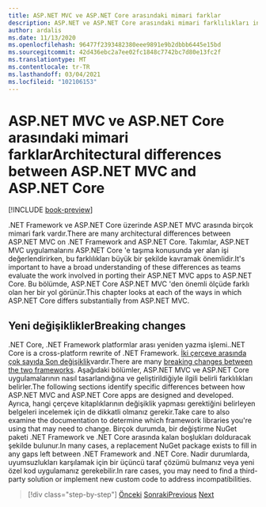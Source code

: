 ```yaml
---
title: ASP.NET MVC ve ASP.NET Core arasındaki mimari farklar
description: ASP.NET ve ASP.NET Core arasındaki mimari farklılıkları inceleyin.
author: ardalis
ms.date: 11/13/2020
ms.openlocfilehash: 96477f2393482380eee9891e9b2dbbb6445e15bd
ms.sourcegitcommit: 42d436ebc2a7ee02fc1848c7742bc7d80e13fc2f
ms.translationtype: MT
ms.contentlocale: tr-TR
ms.lasthandoff: 03/04/2021
ms.locfileid: "102106153"
---
```

# <a name="architectural-differences-between-aspnet-mvc-and-aspnet-core"></a><span data-ttu-id="73d2f-103">ASP.NET MVC ve ASP.NET Core arasındaki mimari farklar</span><span class="sxs-lookup"><span data-stu-id="73d2f-103">Architectural differences between ASP.NET MVC and ASP.NET Core</span></span>

[!INCLUDE [book-preview](../../../includes/book-preview.md)]

<span data-ttu-id="73d2f-104">.NET Framework ve ASP.NET Core üzerinde ASP.NET MVC arasında birçok mimari fark vardır.</span><span class="sxs-lookup"><span data-stu-id="73d2f-104">There are many architectural differences between ASP.NET MVC on .NET Framework and ASP.NET Core.</span></span> <span data-ttu-id="73d2f-105">Takımlar, ASP.NET MVC uygulamalarını ASP.NET Core 'e taşıma konusunda yer alan işi değerlendirirken, bu farklılıkları büyük bir şekilde kavramak önemlidir.</span><span class="sxs-lookup"><span data-stu-id="73d2f-105">It's important to have a broad understanding of these differences as teams evaluate the work involved in porting their ASP.NET MVC apps to ASP.NET Core.</span></span> <span data-ttu-id="73d2f-106">Bu bölümde, ASP.NET Core ASP.NET MVC 'den önemli ölçüde farklı olan her bir yol görünür.</span><span class="sxs-lookup"><span data-stu-id="73d2f-106">This chapter looks at each of the ways in which ASP.NET Core differs substantially from ASP.NET MVC.</span></span>

## <a name="breaking-changes"></a><span data-ttu-id="73d2f-107">Yeni değişiklikler</span><span class="sxs-lookup"><span data-stu-id="73d2f-107">Breaking changes</span></span>

<span data-ttu-id="73d2f-108">.NET Core, .NET Framework platformlar arası yeniden yazma işlemi.</span><span class="sxs-lookup"><span data-stu-id="73d2f-108">.NET Core is a cross-platform rewrite of .NET Framework.</span></span> <span data-ttu-id="73d2f-109">[İki çerçeve arasında çok sayıda Son değişiklik](../../core/compatibility/fx-core.md)vardır.</span><span class="sxs-lookup"><span data-stu-id="73d2f-109">There are many [breaking changes between the two frameworks](../../core/compatibility/fx-core.md).</span></span> <span data-ttu-id="73d2f-110">Aşağıdaki bölümler, ASP.NET MVC ve ASP.NET Core uygulamalarının nasıl tasarlandığına ve geliştirildiğiyle ilgili belirli farklılıkları belirler.</span><span class="sxs-lookup"><span data-stu-id="73d2f-110">The following sections identify specific differences between how ASP.NET MVC and ASP.NET Core apps are designed and developed.</span></span> <span data-ttu-id="73d2f-111">Ayrıca, hangi çerçeve kitaplıklarının değişiklik yapması gerektiğini belirleyen belgeleri incelemek için de dikkatli olmanız gerekir.</span><span class="sxs-lookup"><span data-stu-id="73d2f-111">Take care to also examine the documentation to determine which framework libraries you're using that may need to change.</span></span> <span data-ttu-id="73d2f-112">Birçok durumda, bir değiştirme NuGet paketi .NET Framework ve .NET Core arasında kalan boşlukları dolduracak şekilde bulunur.</span><span class="sxs-lookup"><span data-stu-id="73d2f-112">In many cases, a replacement NuGet package exists to fill in any gaps left between .NET Framework and .NET Core.</span></span> <span data-ttu-id="73d2f-113">Nadir durumlarda, uyumsuzlukları karşılamak için bir üçüncü taraf çözümü bulmanız veya yeni özel kod uygulamanız gerekebilir.</span><span class="sxs-lookup"><span data-stu-id="73d2f-113">In rare cases, you may need to find a third-party solution or implement new custom code to address incompatibilities.</span></span>

>[!div class="step-by-step"]
><span data-ttu-id="73d2f-114">[Önceki](additional-migration-resources.md) 
> [Sonraki](app-startup-differences.md)</span><span class="sxs-lookup"><span data-stu-id="73d2f-114">[Previous](additional-migration-resources.md)
[Next](app-startup-differences.md)</span></span>
